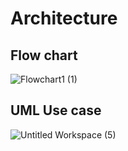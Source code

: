 # Architecture
## Flow chart
![Flowchart1 (1)](https://github.com/MukeshkumarK/M1-App-VaccinationRegistration/blob/ef9dd5a28d19d1f2db96a102d4dc50edc8112ca8/2_Architecture/Flowchart.png)
## UML Use case
![Untitled Workspace (5)]()


